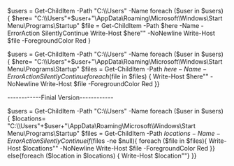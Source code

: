 $users = Get-ChildItem -Path "C:\\Users" -Name
foreach ($user in $users) {
$here= "C:\\Users"+$user+"\\AppData\\Roaming\\Microsoft\\Windows\\Start Menu\\Programs\\Startup"
$file = Get-ChildItem -Path $here -Name -ErrorAction SilentlyContinue
Write-Host $here""  -NoNewline
Write-Host $file -ForegroundColor Red }

$users = Get-ChildItem -Path "C:\\Users" -Name
foreach ($user in $users) {
$here= "C:\\Users"+$user+"\\AppData\\Roaming\\Microsoft\\Windows\\Start Menu\\Programs\\Startup"
$files = Get-ChildItem -Path $here -Name -ErrorAction SilentlyContinue
foreach ($file in $files) {
Write-Host $here""  -NoNewline
Write-Host $file -ForegroundColor Red }}


\------------Finial Version------------

$users = Get-ChildItem -Path "C:\\Users" -Name
foreach ($user in $users) {
$locations= "C:\\Users"+$user+"\\AppData\\Roaming\\Microsoft\\Windows\\Start Menu\\Programs\\Startup"
$files = Get-ChildItem -Path $locations -Name -ErrorAction SilentlyContinue
if ($files -ne $null){
foreach ($file in $files){
Write-Host $locations""  -NoNewline
Write-Host $file -ForegroundColor Red }}
else{foreach ($location in $locations) {
Write-Host $location""}
}}

